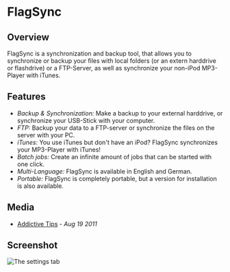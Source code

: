 FlagSync
========

Overview
--------
FlagSync is a synchronization and backup tool, that allows you to synchronize or backup your files 
with local folders (or an extern harddrive or flashdrive) or a FTP-Server, as well as synchronize your non-iPod MP3-Player with iTunes.

Features
--------
- *Backup & Synchronization:* Make a backup to your external harddrive, or synchronize your USB-Stick with your computer.
- *FTP:* Backup your data to a FTP-server or synchronize the files on the server with your PC.
- *iTunes:* You use iTunes but don't have an iPod? FlagSync synchronizes your MP3-Player with iTunes!
- *Batch jobs:* Create an infinite amount of jobs that can be started with one click.
- *Multi-Language:* FlagSync is available in English and German.
- *Portable:* FlagSync is completely portable, but a version for installation is also available.

Media
-----
- [Addictive Tips][1]  - *Aug 19 2011*

Screenshot
----------
![The settings tab][2]

[1]: http://www.addictivetips.com/windows-tips/sync-itunes-with-portable-media-player-backup-data-on-ftp-usb-flagsync
[2]: http://flagbug.github.com/flagsync/flagsync-settings.jpg
                  